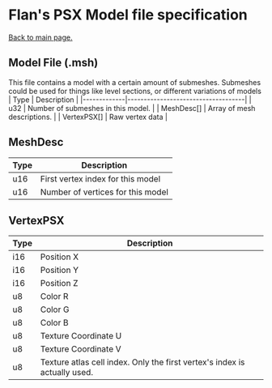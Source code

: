 # Flan's PSX Model file specification
[Back to main page.](../README.md)
## Model File (.msh)
This file contains a model with a certain amount of submeshes. Submeshes could be used for things like level sections, or different variations of models
| Type        | Description                        |
|-------------|------------------------------------|
| u32         | Number of submeshes in this model. |
| MeshDesc[]  | Array of mesh descriptions.        |
| VertexPSX[] | Raw vertex data                    |

## MeshDesc
| Type | Description                       |
|------|-----------------------------------|
| u16  | First vertex index for this model |
| u16  | Number of vertices for this model |

## VertexPSX
| Type | Description             |
|------|-------------------------|
| i16  |Position X               |
| i16  |Position Y               |
| i16  |Position Z               |
| u8   |Color R                  |
| u8   |Color G                  |
| u8   |Color B                  |
| u8   |Texture Coordinate U     |
| u8   |Texture Coordinate V     |
| u8   |Texture atlas cell index. Only the first vertex's index is actually used. |